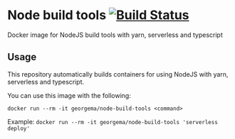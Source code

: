 # Node build tools [![Build Status](https://travis-ci.org/z-george-ma/docker-node-build-tools.svg?branch=master)](https://travis-ci.org/z-george-ma/docker-node-build-tools)
Docker image for NodeJS build tools with yarn, serverless and typescript

## Usage
This repository automatically builds containers for using NodeJS with yarn, serverless and typescript.

You can use this image with the following:

`docker run --rm -it georgema/node-build-tools <command>`

Example:
`docker run --rm -it georgema/node-build-tools 'serverless deploy'`
